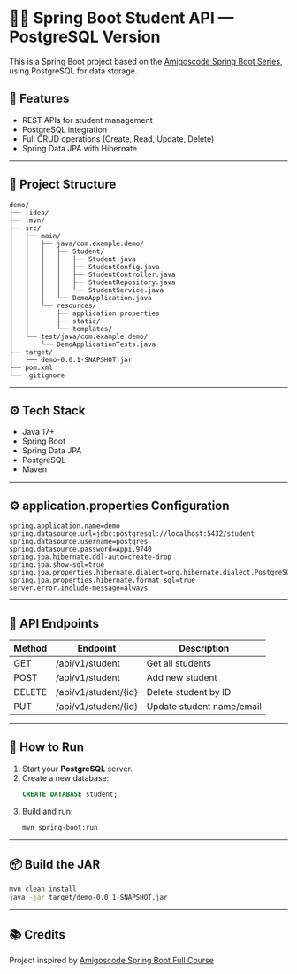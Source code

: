 # 🧑‍🎓 Spring Boot Student API — PostgreSQL Version

This is a Spring Boot project based on the [Amigoscode Spring Boot Series](https://www.youtube.com/c/amigoscode), using PostgreSQL for data storage.

## 🚀 Features

- REST APIs for student management
- PostgreSQL integration
- Full CRUD operations (Create, Read, Update, Delete)
- Spring Data JPA with Hibernate

---

## 🧠 Project Structure

```
demo/
├── .idea/
├── .mvn/
├── src/
│   ├── main/
│   │   ├── java/com.example.demo/
│   │   │   ├── Student/
│   │   │   │   ├── Student.java
│   │   │   │   ├── StudentConfig.java
│   │   │   │   ├── StudentController.java
│   │   │   │   ├── StudentRepository.java
│   │   │   │   └── StudentService.java
│   │   │   └── DemoApplication.java
│   │   └── resources/
│   │       ├── application.properties
│   │       ├── static/
│   │       └── templates/
│   └── test/java/com.example.demo/
│       └── DemoApplicationTests.java
├── target/
│   └── demo-0.0.1-SNAPSHOT.jar
├── pom.xml
└── .gitignore
```

---

## ⚙️ Tech Stack

- Java 17+
- Spring Boot
- Spring Data JPA
- PostgreSQL
- Maven

---

## ⚙️ application.properties Configuration

```properties
spring.application.name=demo
spring.datasource.url=jdbc:postgresql://localhost:5432/student
spring.datasource.username=postgres
spring.datasource.password=Appi.9740
spring.jpa.hibernate.ddl-auto=create-drop
spring.jpa.show-sql=true
spring.jpa.properties.hibernate.dialect=org.hibernate.dialect.PostgreSQLDialect
spring.jpa.properties.hibernate.format_sql=true
server.error.include-message=always
```

---

## 🔁 API Endpoints

| Method | Endpoint                  | Description             |
|--------|---------------------------|-------------------------|
| GET    | /api/v1/student           | Get all students        |
| POST   | /api/v1/student           | Add new student         |
| DELETE | /api/v1/student/{id}      | Delete student by ID    |
| PUT    | /api/v1/student/{id}      | Update student name/email |

---

## 🧪 How to Run

1. Start your **PostgreSQL** server.
2. Create a new database:
   ```sql
   CREATE DATABASE student;
   ```
3. Build and run:
   ```bash
   mvn spring-boot:run
   ```

---

## 📦 Build the JAR

```bash
mvn clean install
java -jar target/demo-0.0.1-SNAPSHOT.jar
```

---

## 📚 Credits

Project inspired by [Amigoscode Spring Boot Full Course](https://www.youtube.com/watch?v=9SGDpanrc8U)
